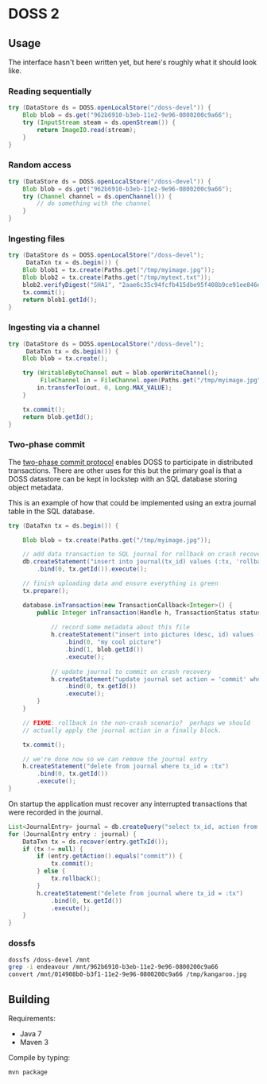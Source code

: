 DOSS 2
======

Usage
-----

The interface hasn't been written yet, but here's roughly what it
should look like.

### Reading sequentially

```java
try (DataStore ds = DOSS.openLocalStore("/doss-devel")) {
    Blob blob = ds.get("962b6910-b3eb-11e2-9e96-0800200c9a66");
    try (InputStream steam = ds.openStream()) {
        return ImageIO.read(stream);
    }
}
```

### Random access

```java
try (DataStore ds = DOSS.openLocalStore("/doss-devel")) {
    Blob blob = ds.get("962b6910-b3eb-11e2-9e96-0800200c9a66");
    try (Channel channel = ds.openChannel()) {
        // do something with the channel
    }
}
```

### Ingesting files

```java
try (DataStore ds = DOSS.openLocalStore("/doss-devel");
     DataTxn tx = ds.begin()) {    
    Blob blob1 = tx.create(Paths.get("/tmp/myimage.jpg"));
    Blob blob2 = tx.create(Paths.get("/tmp/mytext.txt"));
    blob2.verifyDigest("SHA1", "2aae6c35c94fcfb415dbe95f408b9ce91ee846ed");
    tx.commit();
    return blob1.getId();
}
```

### Ingesting via a channel

```java
try (DataStore ds = DOSS.openLocalStore("/doss-devel"); 
     DataTxn tx = ds.begin()) {
    Blob blob = tx.create();

    try (WritableByteChannel out = blob.openWriteChannel();
         FileChannel in = FileChannel.open(Paths.get("/tmp/myimage.jpg"))) {
        in.transferTo(out, 0, Long.MAX_VALUE);
    }

    tx.commit();
    return blob.getId();
}
```

### Two-phase commit

The [two-phase commit protocol](https://en.wikipedia.org/wiki/Two-phase_commit_protocol)
enables DOSS to participate in distributed transactions.  There are
other uses for this but the primary goal is that a DOSS datastore can
be kept in lockstep with an SQL database storing object metadata.

This is an example of how that could be implemented using an extra
journal table in the SQL database.

```java
try (DataTxn tx = ds.begin()) {    

    Blob blob = tx.create(Paths.get("/tmp/myimage.jpg"));

    // add data transaction to SQL journal for rollback on crash recovery
    db.createStatement("insert into journal(tx_id) values (:tx, 'rollback')")
        .bind(0, tx.getId()).execute();

    // finish uploading data and ensure everything is green
    tx.prepare();

    database.inTransaction(new TransactionCallback<Integer>() {
        public Integer inTransaction(Handle h, TransactionStatus status) {
 
            // record some metadata about this file
            h.createStatement("insert into pictures (desc, id) values (:desc, :id)"
                .bind(0, "my cool picture")
                .bind(1, blob.getId())
                .execute();
 
            // update journal to commit on crash recovery
            h.createStatement("update journal set action = 'commit' where tx_id = :tx")
                .bind(0, tx.getId())
                .execute();
        }
    }

    // FIXME: rollback in the non-crash scenario?  perhaps we should
    // actually apply the journal action in a finally block.

    tx.commit();

    // we're done now so we can remove the journal entry
    h.createStatement("delete from journal where tx_id = :tx")
        .bind(0, tx.getId())
        .execute();
}
```

On startup the application must recover any interrupted transactions
that were recorded in the journal.

```java
List<JournalEntry> journal = db.createQuery("select tx_id, action from journal").execute();
for (JournalEntry entry : journal) {
    DataTxn tx = ds.recover(entry.getTxId());
    if (tx != null) {
        if (entry.getAction().equals("commit")) {
            tx.commit();
        } else {
            tx.rollback();
        }
        h.createStatement("delete from journal where tx_id = :tx")
            .bind(0, tx.getId())
            .execute();
    }
}
```


### dossfs

```sh
dossfs /doss-devel /mnt
grep -i endeavour /mnt/962b6910-b3eb-11e2-9e96-0800200c9a66
convert /mnt/014908b0-b3f1-11e2-9e96-0800200c9a66 /tmp/kangaroo.jpg
```

Building
--------

Requirements:

* Java 7
* Maven 3

Compile by typing:

    mvn package
